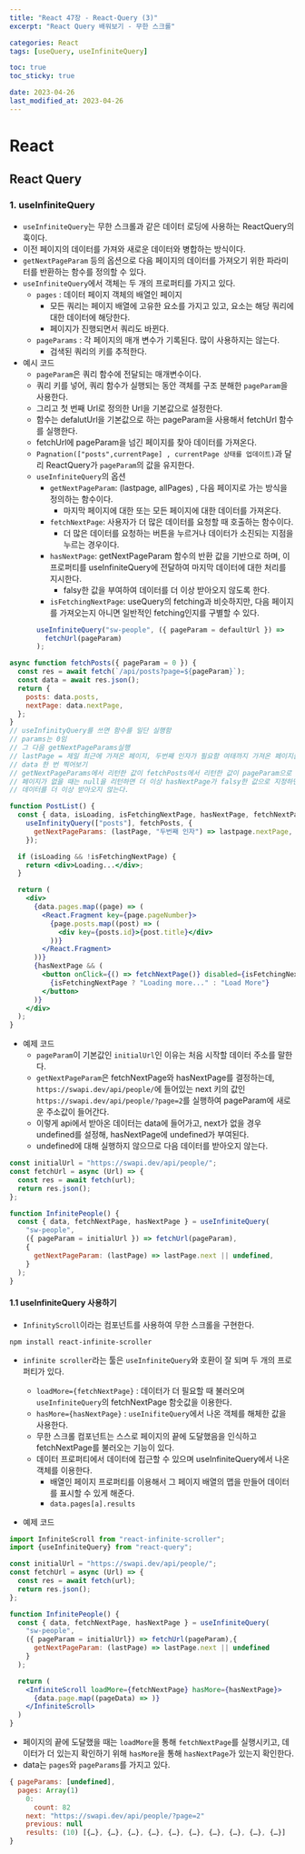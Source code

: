 ```yaml
---
title: "React 47장 - React-Query (3)"
excerpt: "React Query 배워보기 - 무한 스크롤"

categories: React
tags: [useQuery, useInfiniteQuery]

toc: true
toc_sticky: true

date: 2023-04-26
last_modified_at: 2023-04-26
---
```


# React

## React Query

### 1. useInfiniteQuery

- `useInfiniteQuery`는 무한 스크롤과 같은 데이터 로딩에 사용하는 ReactQuery의 훅이다.
- 이전 페이지의 데이터를 가져와 새로운 데이터와 병합하는 방식이다.
- `getNextPageParam` 등의 옵션으로 다음 페이지의 데이터를 가져오기 위한 파라미터를 반환하는 함수를 정의할 수 있다.
- `useInfiniteQuery`에서 객체는 두 개의 프로퍼티를 가지고 있다.
  - `pages` : 데이터 페이지 객체의 배열인 페이지
    - 모든 쿼리는 페이지 배열에 고유한 요소를 가지고 있고, 요소는 해당 쿼리에 대한 데이터에 해당한다.
    - 페이지가 진행되면서 쿼리도 바뀐다.
  - `pageParams` : 각 페이지의 매개 변수가 기록된다. 많이 사용하지는 않는다.
    - 검색된 쿼리의 키를 추적한다.
- 예시 코드
  - `pageParam`은 쿼리 함수에 전달되는 매개변수이다.
  - 쿼리 키를 넣어, 쿼리 함수가 실행되는 동안 객체를 구조 분해한 `pageParam`을 사용한다.
  - 그리고 첫 번째 Url로 정의한 Url을 기본값으로 설정한다.
  - 함수는 defalutUrl을 기본값으로 하는 pageParam을 사용해서 fetchUrl 함수를 실행한다.
  - fetchUrl에 pageParam을 넘긴 페이지를 찾아 데이터를 가져온다.
  - `Pagnation(["posts",currentPage] , currentPage 상태를 업데이트)`과 달리 ReactQuery가 `pageParam`의 값을 유지한다.
  - `useInfiniteQuery`의 옵션
    - `getNextPageParam`: (lastpage, allPages) , 다음 페이지로 가는 방식을 정의하는 함수이다.
      - 마지막 페이지에 대한 또는 모든 페이지에 대한 데이터를 가져온다.
    - `fetchNextPage`: 사용자가 더 많은 데이터를 요청할 때 호출하는 함수이다.
      - 더 많은 데이터를 요청하는 버튼을 누르거나 데이터가 소진되는 지점을 누르는 경우이다.
    - `hasNextPage`: getNextPageParam 함수의 반환 값을 기반으로 하며, 이 프로퍼티를 useInfiniteQuery에 전달하여 마지막 데이터에 대한 처리를 지시한다.
      - falsy한 값을 부여하여 데이터를 더 이상 받아오지 않도록 한다.
    - `isFetchingNextPage`: useQuery의 fetching과 비슷하지만, 다음 페이지를 가져오는지 아니면 일반적인 fetching인지를 구별할 수 있다.
    ```jsx
    useInfiniteQuery("sw-people", ({ pageParam = defaultUrl }) =>
      fetchUrl(pageParam)
    );
    ```

```jsx
async function fetchPosts({ pageParam = 0 }) {
  const res = await fetch(`/api/posts?page=${pageParam}`);
  const data = await res.json();
  return {
    posts: data.posts,
    nextPage: data.nextPage,
  };
}
// useInfinityQuery를 쓰면 함수를 일단 실행함
// params는 0임
// 그 다음 getNextPageParams실행
// lastPage = 제일 최근에 가져온 페이지, 두번째 인자가 필요함 여태까지 가져온 페이지들 (lastPage,[allPage])
// data 한 번 찍어보기
// getNextPageParams에서 리턴한 값이 fetchPosts에서 리턴한 값이 pageParam으로 들어감
// 페이지가 없을 때는 null을 리턴하면 더 이상 hasNextPage가 falsy한 값으로 지정하면
// 데이터를 더 이상 받아오지 않는다.

function PostList() {
  const { data, isLoading, isFetchingNextPage, hasNextPage, fetchNextPage } =
    useInfinityQuery(["posts"], fetchPosts, {
      getNextPageParams: (lastPage, "두번째 인자") => lastpage.nextPage,
    });

  if (isLoading && !isFetchingNextPage) {
    return <div>Loading...</div>;
  }

  return (
    <div>
      {data.pages.map((page) => (
        <React.Fragment key={page.pageNumber}>
          {page.posts.map((post) => (
            <div key={posts.id}>{post.title}</div>
          ))}
        </React.Fragment>
      ))}
      {hasNextPage && (
        <button onClick={() => fetchNextPage()} disabled={isFetchingNextPage}>
          {isFetchingNextPage ? "Loading more..." : "Load More"}
        </button>
      )}
    </div>
  );
}
```

- 예제 코드
  - `pageParam`이 기본값인 `initialUrl`인 이유는 처음 시작할 데이터 주소를 말한다.
  - `getNextPageParam`은 fetchNextPage와 hasNextPage를 결정하는데, `https://swapi.dev/api/people/`에 들어있는 next 키의 값인 `https://swapi.dev/api/people/?page=2`를 실행하여 pageParam에 새로운 주소값이 들어간다.
  - 이렇게 api에서 받아온 데이터는 data에 들어가고, next가 없을 경우 undefined를 설정해, hasNextPage에 undefined가 부여된다.
  - undefined에 대해 실행하지 않으므로 다음 데이터를 받아오지 않는다.

```jsx
const initialUrl = "https://swapi.dev/api/people/";
const fetchUrl = async (Url) => {
  const res = await fetch(url);
  return res.json();
};

function InfinitePeople() {
  const { data, fetchNextPage, hasNextPage } = useInfiniteQuery(
    "sw-people",
    ({ pageParam = initialUrl }) => fetchUrl(pageParam),
    {
      getNextPageParam: (lastPage) => lastPage.next || undefined,
    }
  );
}
```

#### 1.1 useInfiniteQuery 사용하기

- `InfinityScroll`이라는 컴포넌트를 사용하여 무한 스크롤을 구현한다.

```node
npm install react-infinite-scroller
```

- `infinite scroller`라는 툴은 `useInfiniteQuery`와 호환이 잘 되며 두 개의 프로퍼티가 있다.

  - `loadMore={fetchNextPage}` : 데이터가 더 필요할 때 불러오며 `useInfiniteQuery`의 fetchNextPage 함숫값을 이용한다.
  - `hasMore={hasNextPage}` : `useInifiteQuery`에서 나온 객체를 해체한 값을 사용한다.
  - 무한 스크롤 컴포넌트는 스스로 페이지의 끝에 도달했음을 인식하고 fetchNextPage를 불러오는 기능이 있다.
  - 데이터 프로퍼티에서 데이터에 접근할 수 있으며 useInfiniteQuery에서 나온 객체를 이용한다.
    - 배열인 페이지 프로퍼티를 이용해서 그 페이지 배열의 맵을 만들어 데이터를 표시할 수 있게 해준다.
    - `data.pages[a].results`

- 예제 코드

```jsx
import InfiniteScroll from "react-infinite-scroller";
import {useInfiniteQuery} from "react-query";

const initialUrl = "https://swapi.dev/api/people/";
const fetchUrl = async (Url) => {
  const res = await fetch(url);
  return res.json();
};

function InfinitePeople() {
  const { data, fetchNextPage, hasNextPage } = useInfiniteQuery(
    "sw-people",
    ({ pageParam = initialUrl}) => fetchUrl(pageParam),{
      getNextPageParam: (lastPage) => lastPage.next || undefined
    }
  );

  return (
    <InfiniteScroll loadMore={fetchNextPage} hasMore={hasNextPage}>
      {data.page.map((pageData) => )}
    </InfiniteScroll>
  )
}
```

- 페이지의 끝에 도달했을 때는 `loadMore`을 통해 `fetchNextPage`를 실행시키고, 데이터가 더 있는지 확인하기 위해 `hasMore`을 통해 `hasNextPage`가 있는지 확인한다.
- data는 `pages`와 `pageParams`를 가지고 있다.

```jsx
{ pageParams: [undefined],
  pages: Array(1)
    0:
      count: 82
    next: "https://swapi.dev/api/people/?page=2"
    previous: null
    results: (10) [{…}, {…}, {…}, {…}, {…}, {…}, {…}, {…}, {…}, {…}]
}
```
